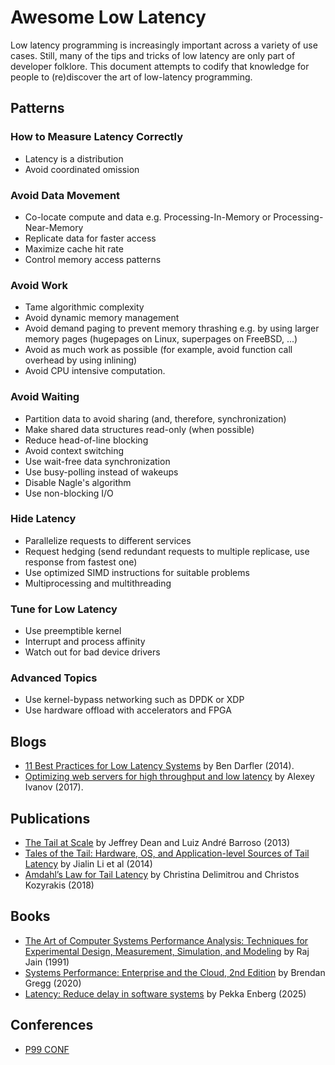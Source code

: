 # Awesome Low Latency

Low latency programming is increasingly important across a variety of use cases. Still, many of the tips and tricks of low latency are only part of developer folklore.
This document attempts to codify that knowledge for people to (re)discover the art of low-latency programming.

## Patterns

### How to Measure Latency Correctly

* Latency is a distribution
* Avoid coordinated omission

### Avoid Data Movement

* Co-locate compute and data e.g. Processing-In-Memory or Processing-Near-Memory
* Replicate data for faster access
* Maximize cache hit rate
* Control memory access patterns

### Avoid Work

* Tame algorithmic complexity
* Avoid dynamic memory management
* Avoid demand paging to prevent memory thrashing e.g. by using larger memory pages (hugepages on Linux, superpages on FreeBSD, ...)
* Avoid as much work as possible (for example, avoid function call overhead by using inlining)
* Avoid CPU intensive computation.

### Avoid Waiting

* Partition data to avoid sharing (and, therefore, synchronization)
* Make shared data structures read-only (when possible)
* Reduce head-of-line blocking
* Avoid context switching
* Use wait-free data synchronization
* Use busy-polling instead of wakeups
* Disable Nagle's algorithm
* Use non-blocking I/O

### Hide Latency

* Parallelize requests to different services
* Request hedging (send redundant requests to multiple replicase, use response from fastest one)
* Use optimized SIMD instructions for suitable problems
* Multiprocessing and multithreading

### Tune for Low Latency

* Use preemptible kernel
* Interrupt and process affinity
* Watch out for bad device drivers

### Advanced Topics

* Use kernel-bypass networking such as DPDK or XDP
* Use hardware offload with accelerators and FPGA

## Blogs

* [11 Best Practices for Low Latency Systems](https://bdarfler.medium.com/11-best-practices-for-low-latency-systems-a00fc6e0dfda) by Ben Darfler (2014).
* [Optimizing web servers for high throughput and low latency](https://dropbox.tech/infrastructure/optimizing-web-servers-for-high-throughput-and-low-latency) by Alexey Ivanov (2017).

## Publications

* [The Tail at Scale](https://cacm.acm.org/magazines/2013/2/160173-the-tail-at-scale/fulltext) by Jeffrey Dean and Luiz André Barroso (2013)
* [Tales of the Tail: Hardware, OS, and Application-level Sources of Tail Latency](https://drkp.net/papers/latency-socc14.pdf) by Jialin Li et al (2014)
* [Amdahl’s Law for Tail Latency](https://www.csl.cornell.edu/~delimitrou/papers/2018.cacm.amdahlsTail.pdf) by Christina Delimitrou and Christos Kozyrakis (2018)

## Books

* [The Art of Computer Systems Performance Analysis: Techniques for Experimental Design, Measurement, Simulation, and Modeling](https://www.cse.wustl.edu/~jain/books/perfbook.htm) by Raj Jain (1991)
* [Systems Performance: Enterprise and the Cloud, 2nd Edition](https://www.brendangregg.com/systems-performance-2nd-edition-book.html) by Brendan Gregg (2020)
* [Latency: Reduce delay in software systems](https://www.manning.com/books/latency) by Pekka Enberg (2025)

## Conferences

* [P99 CONF](https://www.p99conf.io)
